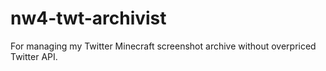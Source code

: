 # nw4-twt-archivist
For managing my Twitter Minecraft screenshot archive without overpriced Twitter API.
